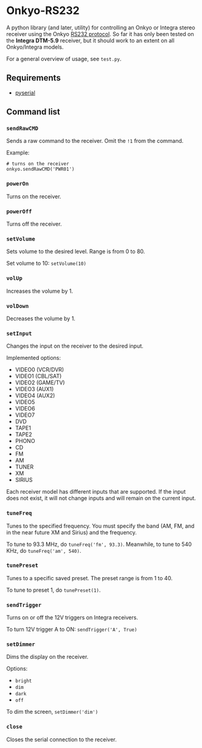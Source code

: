 # Onkyo-RS232

A python library (and later, utility) for controlling an Onkyo or Integra stereo receiver using the Onkyo [RS232 protocol][1]. So far it has only been tested on the **Integra DTM-5.9** receiver, but it should work to an extent on all Onkyo/Integra models.

For a general overview of usage, see `test.py`.

## Requirements

* [pyserial][2]

## Command list

### `sendRawCMD`

Sends a raw command to the receiver. Omit the `!1` from the command.

Example:

    # turns on the receiver
    onkyo.sendRawCMD('PWR01')

### `powerOn`

Turns on the receiver.

### `powerOff`

Turns off the receiver.

### `setVolume`

Sets volume to the desired level. Range is from 0 to 80.

Set volume to 10: `setVolume(10)`

### `volUp`

Increases the volume by 1.

### `volDown`

Decreases the volume by 1.

### `setInput`

Changes the input on the receiver to the desired input.

Implemented options:

* VIDEO0 (VCR/DVR)
* VIDEO1 (CBL/SAT)
* VIDEO2 (GAME/TV)
* VIDEO3 (AUX1)
* VIDEO4 (AUX2)
* VIDEO5
* VIDEO6
* VIDEO7
* DVD
* TAPE1
* TAPE2
* PHONO
* CD
* FM
* AM
* TUNER
* XM
* SIRIUS

Each receiver model has different inputs that are supported. If the input does not exist, it will not change inputs and will remain on the current input.

### `tuneFreq`

Tunes to the specified frequency. You must specify the band (AM, FM, and in the near future XM and Sirius) and the frequency.

To tune to 93.3 MHz, do `tuneFreq('fm', 93.3)`. Meanwhile, to tune to 540 KHz, do `tuneFreq('am', 540)`.

### `tunePreset`

Tunes to a specific saved preset. The preset range is from 1 to 40.

To tune to preset 1, do `tunePreset(1)`.

### `sendTrigger`

Turns on or off the 12V triggers on Integra receivers.

To turn 12V trigger A to ON: `sendTrigger('A', True)`

### `setDimmer`

Dims the display on the receiver.

Options:

* `bright`
* `dim`
* `dark`
* `off`

To dim the screen, `setDimmer('dim')`

### `close`

Closes the serial connection to the receiver.

[1]: http://www.schematicsforfree.com/archive/file/Video/DVD%20&%20Other%20Disc%20Players/Onkyo%20-%20Dtr-6%202-Rs-232Codes.pdf
[2]: https://pyserial.readthedocs.io/en/latest/pyserial.html
